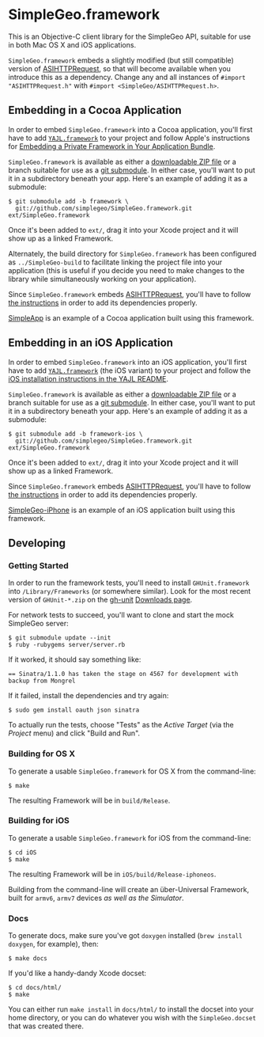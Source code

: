# SimpleGeo.framework

This is an Objective-C client library for the SimpleGeo API, suitable for use
in both Mac OS X and iOS applications.

`SimpleGeo.framework` embeds a slightly modified (but still compatible) version
of [ASIHTTPRequest](http://allseeing-i.com/ASIHTTPRequest/), so that will
become available when you introduce this as a dependency. Change any and all
instances of `#import "ASIHTTPRequest.h"` with `#import
<SimpleGeo/ASIHTTPRequest.h>`.

## Embedding in a Cocoa Application

In order to embed `SimpleGeo.framework` into a Cocoa application, you'll first
have to add [`YAJL.framework`](https://github.com/gabriel/yajl-objc/downloads)
to your project and follow Apple's instructions for [Embedding a Private
Framework in Your Application
Bundle](http://developer.apple.com/library/mac/documentation/MacOSX/Conceptual/BPFrameworks/Tasks/CreatingFrameworks.html#//apple_ref/doc/uid/20002258-106880).

`SimpleGeo.framework` is available as either a [downloadable ZIP
file](https://github.com/simplegeo/SimpleGeo.framework/downloads) or a branch
suitable for use as a [git
submodule](http://book.git-scm.com/5_submodules.html). In either case, you'll
want to put it in a subdirectory beneath your app. Here's an example of adding
it as a submodule:

    $ git submodule add -b framework \
      git://github.com/simplegeo/SimpleGeo.framework.git ext/SimpleGeo.framework

Once it's been added to `ext/`, drag it into your Xcode project and it will
show up as a linked Framework.

Alternately, the build directory for `SimpleGeo.framework` has been configured
as `../SimpleGeo-build` to facilitate linking the project file into your
application (this is useful if you decide you need to make changes to the
library while simultaneously working on your application).

Since `SimpleGeo.framework` embeds
[ASIHTTPRequest](http://allseeing-i.com/ASIHTTPRequest/), you'll have to follow
[the instructions](http://allseeing-i.com/ASIHTTPRequest/Setup-instructions) in
order to add its dependencies properly.

[SimpleApp](https://github.com/simplegeo/SimpleApp) is an example of a Cocoa
application built using this framework.

## Embedding in an iOS Application

In order to embed `SimpleGeo.framework` into an iOS application, you'll first
have to add [`YAJL.framework`](https://github.com/gabriel/yajl-objc/downloads)
(the iOS variant) to your project and follow the [iOS installation instructions
in the YAJL
README](https://github.com/gabriel/yajl-objc/blob/master/README.md).

`SimpleGeo.framework` is available as either a [downloadable ZIP
file](https://github.com/simplegeo/SimpleGeo.framework/downloads) or a branch
suitable for use as a [git
submodule](http://book.git-scm.com/5_submodules.html). In either case, you'll
want to put it in a subdirectory beneath your app. Here's an example of adding
it as a submodule:

    $ git submodule add -b framework-ios \
      git://github.com/simplegeo/SimpleGeo.framework.git ext/SimpleGeo.framework

Once it's been added to `ext/`, drag it into your Xcode project and it will
show up as a linked Framework.

Since `SimpleGeo.framework` embeds
[ASIHTTPRequest](http://allseeing-i.com/ASIHTTPRequest/), you'll have to follow
[the instructions](http://allseeing-i.com/ASIHTTPRequest/Setup-instructions) in
order to add its dependencies properly.

[SimpleGeo-iPhone](https://github.com/simplegeo/SimpleGeo-iPhone) is an example
of an iOS application built using this framework.

## Developing

### Getting Started

In order to run the framework tests, you'll need to install `GHUnit.framework`
into `/Library/Frameworks` (or somewhere similar). Look for the most recent
version of `GHUnit-*.zip` on the [gh-unit](https://github.com/gabriel/gh-unit)
[Downloads page](https://github.com/gabriel/gh-unit/downloads).

For network tests to succeed, you'll want to clone and start the mock SimpleGeo
server:

    $ git submodule update --init
    $ ruby -rubygems server/server.rb

If it worked, it should say something like:

    == Sinatra/1.1.0 has taken the stage on 4567 for development with backup from Mongrel

If it failed, install the dependencies and try again:

    $ sudo gem install oauth json sinatra

To actually run the tests, choose "Tests" as the *Active Target* (via the
*Project* menu) and click "Build and Run".

### Building for OS X

To generate a usable `SimpleGeo.framework` for OS X from the command-line:

    $ make

The resulting Framework will be in `build/Release`.

### Building for iOS

To generate a usable `SimpleGeo.framework` for iOS from the command-line:

    $ cd iOS
    $ make

The resulting Framework will be in `iOS/build/Release-iphoneos`.

Building from the command-line will create an über-Universal Framework, built
for `armv6`, `armv7` devices *as well as the Simulator*.

### Docs

To generate docs, make sure you've got `doxygen` installed (`brew install
doxygen`, for example), then:

    $ make docs

If you'd like a handy-dandy Xcode docset:

    $ cd docs/html/
    $ make

You can either run `make install` in `docs/html/` to install the docset into
your home directory, or you can do whatever you wish with the
`SimpleGeo.docset` that was created there.

